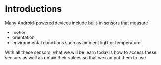 # Introductions

Many Android-powered devices include built-in sensors that measure 

* motion
* orientation
* environmental conditions such as ambient light or temperature

With all these sensors, what we will be learn today is how to access these sensors as well as obtain their values so that we can put them to use



